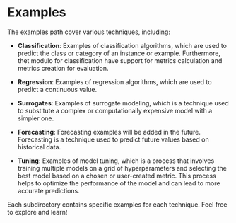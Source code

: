 # Examples

The examples path cover various techniques, including:

- **Classification**: Examples of classification algorithms, which are used to predict the class or category of an instance or example. Furthermore, thet modulo for classification have support for metrics calculation and metrics creation for evaluation.

- **Regression**: Examples of regression algorithms, which are used to predict a continuous value.

- **Surrogates**: Examples of surrogate modeling, which is a technique used to substitute a complex or computationally expensive model with a simpler one.

- **Forecasting**: Forecasting examples will be added in the future. Forecasting is a technique used to predict future values based on historical data.

- **Tuning**: Examples of model tuning, which is a process that involves training multiple models on a grid of hyperparameters and selecting the best model based on a chosen or user-created metric. This process helps to optimize the performance of the model and can lead to more accurate predictions.


Each subdirectory contains specific examples for each technique. Feel free to explore and learn!